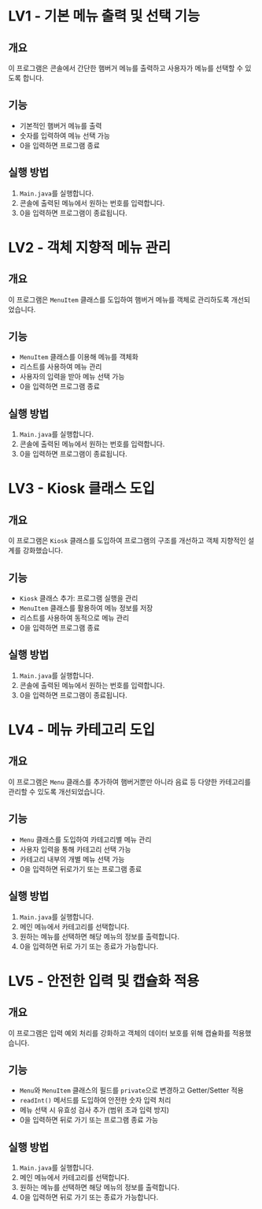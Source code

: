 # LV1 - 기본 메뉴 출력 및 선택 기능

## 개요
이 프로그램은 콘솔에서 간단한 햄버거 메뉴를 출력하고 사용자가 메뉴를 선택할 수 있도록 합니다.

## 기능
- 기본적인 햄버거 메뉴를 출력
- 숫자를 입력하여 메뉴 선택 가능
- 0을 입력하면 프로그램 종료

## 실행 방법
1. `Main.java`를 실행합니다.
2. 콘솔에 출력된 메뉴에서 원하는 번호를 입력합니다.
3. 0을 입력하면 프로그램이 종료됩니다.

# LV2 - 객체 지향적 메뉴 관리

## 개요
이 프로그램은 `MenuItem` 클래스를 도입하여 햄버거 메뉴를 객체로 관리하도록 개선되었습니다.

## 기능
- `MenuItem` 클래스를 이용해 메뉴를 객체화
- 리스트를 사용하여 메뉴 관리
- 사용자의 입력을 받아 메뉴 선택 가능
- 0을 입력하면 프로그램 종료

## 실행 방법
1. `Main.java`를 실행합니다.
2. 콘솔에 출력된 메뉴에서 원하는 번호를 입력합니다.
3. 0을 입력하면 프로그램이 종료됩니다.

# LV3 - Kiosk 클래스 도입

## 개요
이 프로그램은 `Kiosk` 클래스를 도입하여 프로그램의 구조를 개선하고 객체 지향적인 설계를 강화했습니다.

## 기능
- `Kiosk` 클래스 추가: 프로그램 실행을 관리
- `MenuItem` 클래스를 활용하여 메뉴 정보를 저장
- 리스트를 사용하여 동적으로 메뉴 관리
- 0을 입력하면 프로그램 종료

## 실행 방법
1. `Main.java`를 실행합니다.
2. 콘솔에 출력된 메뉴에서 원하는 번호를 입력합니다.
3. 0을 입력하면 프로그램이 종료됩니다.

# LV4 - 메뉴 카테고리 도입

## 개요
이 프로그램은 `Menu` 클래스를 추가하여 햄버거뿐만 아니라 음료 등 다양한 카테고리를 관리할 수 있도록 개선되었습니다.

## 기능
- `Menu` 클래스를 도입하여 카테고리별 메뉴 관리
- 사용자 입력을 통해 카테고리 선택 가능
- 카테고리 내부의 개별 메뉴 선택 가능
- 0을 입력하면 뒤로가기 또는 프로그램 종료

## 실행 방법
1. `Main.java`를 실행합니다.
2. 메인 메뉴에서 카테고리를 선택합니다.
3. 원하는 메뉴를 선택하면 해당 메뉴의 정보를 출력합니다.
4. 0을 입력하면 뒤로 가기 또는 종료가 가능합니다.

# LV5 - 안전한 입력 및 캡슐화 적용

## 개요
이 프로그램은 입력 예외 처리를 강화하고 객체의 데이터 보호를 위해 캡슐화를 적용했습니다.

## 기능
- `Menu`와 `MenuItem` 클래스의 필드를 `private`으로 변경하고 Getter/Setter 적용
- `readInt()` 메서드를 도입하여 안전한 숫자 입력 처리
- 메뉴 선택 시 유효성 검사 추가 (범위 초과 입력 방지)
- 0을 입력하면 뒤로 가기 또는 프로그램 종료 가능

## 실행 방법
1. `Main.java`를 실행합니다.
2. 메인 메뉴에서 카테고리를 선택합니다.
3. 원하는 메뉴를 선택하면 해당 메뉴의 정보를 출력합니다.
4. 0을 입력하면 뒤로 가기 또는 종료가 가능합니다.
